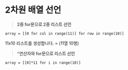 # 2차원 배열 선언

> **2중 for문으로 2중 리스트 선언**

```
array = [[0 for col in range(11)] for row in range(10)]
```

11x10 리스트를 생성합니다. = (11열 10행)

 

> ***연산자와 for문으로 리스트 선언**

```
array = [[0]*11 for i in range(10)]
```